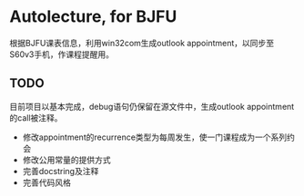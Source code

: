 Autolecture, for BJFU
=====================
根据BJFU课表信息，利用win32com生成outlook appointment，以同步至S60v3手机，作课程提醒用。

TODO
----
目前项目以基本完成，debug语句仍保留在源文件中，生成outlook appointment的call被注释。
*   修改appointment的recurrence类型为每周发生，使一门课程成为一个系列约会
*   修改公用常量的提供方式
*   完善docstring及注释
*   完善代码风格
